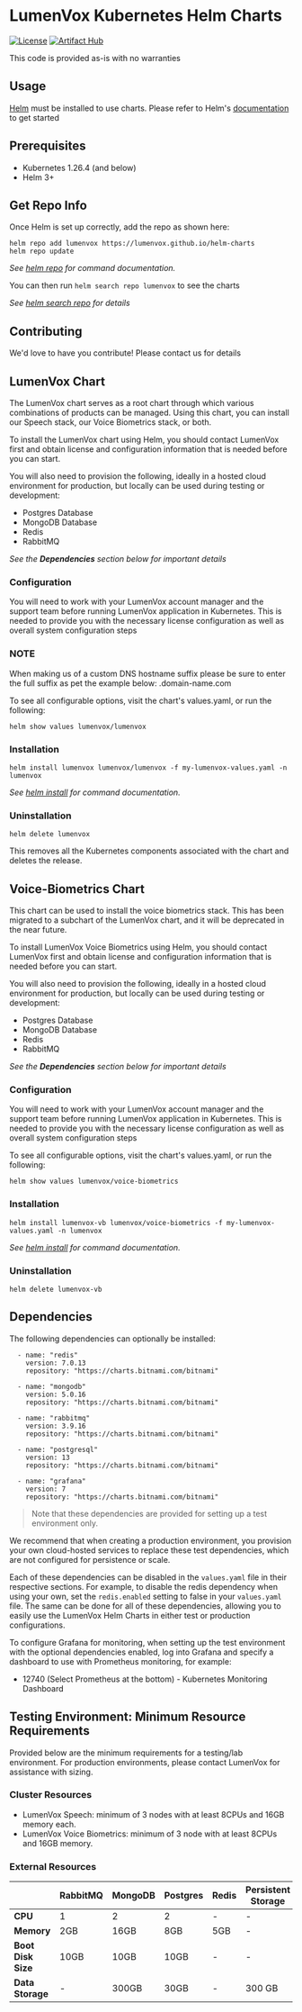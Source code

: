 # LumenVox Kubernetes Helm Charts

[![License](https://img.shields.io/badge/License-Apache%202.0-blue.svg)](https://opensource.org/licenses/Apache-2.0)
[![Artifact Hub](https://img.shields.io/endpoint?url=https://artifacthub.io/badge/repository/lumenvox)](https://artifacthub.io/packages/search?repo=lumenvox)

This code is provided as-is with no warranties
 
## Usage

[Helm](https://helm.sh/) must be installed to use charts. Please refer
to Helm's [documentation](https://helm.sh/docs/) to get started

## Prerequisites

* Kubernetes 1.26.4 (and below)
* Helm 3+

## Get Repo Info

Once Helm is set up correctly, add the repo as shown here:

```shell
helm repo add lumenvox https://lumenvox.github.io/helm-charts
helm repo update
```
_See [helm repo](https://helm.sh/docs/helm/helm_repo/) for command documentation._

You can then run `helm search repo lumenvox` to see the charts

_See [helm search repo](https://helm.sh/docs/helm/helm_search_repo/) for details_

## Contributing

We'd love to have you contribute! Please contact us for details

## LumenVox Chart

The LumenVox chart serves as a root chart through which various
combinations of products can be managed. Using this chart, you
can install our Speech stack, our Voice Biometrics stack, or
both.

To install the LumenVox chart using Helm, you should contact
LumenVox first and obtain license and configuration information
that is needed before you can start.

You will also need to provision the following, ideally in a
hosted cloud environment for production, but locally can be
used during testing or development:

* Postgres Database
* MongoDB Database
* Redis
* RabbitMQ

_See the **Dependencies** section below for important details_

### Configuration

You will need to work with your LumenVox account manager and the support
team before running LumenVox application in Kubernetes. This is needed
to provide you with the necessary license configuration as well as
overall system configuration steps

### NOTE
When making us of a custom DNS hostname suffix please be sure to enter the full suffix as pet the example below:
.domain-name.com

To see all configurable options, visit the chart's values.yaml,
or run the following:

```shell
helm show values lumenvox/lumenvox
```

### Installation

```shell
helm install lumenvox lumenvox/lumenvox -f my-lumenvox-values.yaml -n lumenvox
```

_See [helm install](https://helm.sh/docs/helm/helm_install/) for command documentation._

### Uninstallation

```shell
helm delete lumenvox
```

This removes all the Kubernetes components associated with the chart and
deletes the release.

## Voice-Biometrics Chart

This chart can be used to install the voice biometrics stack.
This has been migrated to a subchart of the LumenVox chart,
and it will be deprecated in the near future.

To install LumenVox Voice Biometrics using Helm, you should
contact LumenVox first and obtain license and configuration
information that is needed before you can start.

You will also need to provision the following, ideally in a
hosted cloud environment for production, but locally can be
used during testing or development:

* Postgres Database
* MongoDB Database
* Redis
* RabbitMQ

_See the **Dependencies** section below for important details_

### Configuration

You will need to work with your LumenVox account manager and the support
team before running LumenVox application in Kubernetes. This is needed
to provide you with the necessary license configuration as well as
overall system configuration steps

To see all configurable options, visit the chart's values.yaml,
or run the following:

```shell
helm show values lumenvox/voice-biometrics
```

### Installation

```shell
helm install lumenvox-vb lumenvox/voice-biometrics -f my-lumenvox-values.yaml -n lumenvox
```
 
_See [helm install](https://helm.sh/docs/helm/helm_install/) for command documentation._

### Uninstallation

```shell
helm delete lumenvox-vb
```

## Dependencies

The following dependencies can optionally be installed:

```shell
  - name: "redis"
    version: 7.0.13
    repository: "https://charts.bitnami.com/bitnami"

  - name: "mongodb"
    version: 5.0.16
    repository: "https://charts.bitnami.com/bitnami"

  - name: "rabbitmq"
    version: 3.9.16
    repository: "https://charts.bitnami.com/bitnami"

  - name: "postgresql"
    version: 13
    repository: "https://charts.bitnami.com/bitnami"

  - name: "grafana"
    version: 7
    repository: "https://charts.bitnami.com/bitnami"
```
> Note that these dependencies are provided for setting up a test environment only.

We recommend that when creating a production environment, you provision your
own cloud-hosted services to replace these test dependencies, which are not
configured for persistence or scale.

Each of these dependencies can be disabled in the `values.yaml` file in their
respective sections. For example, to disable the redis dependency when using your
own, set the `redis.enabled` setting to false in your `values.yaml` file. The
same can be done for all of these dependencies, allowing you to easily use the
LumenVox Helm Charts in either test or production configurations. 

To configure Grafana for monitoring, when setting up the test environment
with the optional dependencies enabled, log into Grafana and specify a
dashboard to use with Prometheus monitoring, for example:

* 12740 (Select Prometheus at the bottom) - Kubernetes Monitoring Dashboard

## Testing Environment: Minimum Resource Requirements

Provided below are the minimum requirements for a testing/lab environment. For
production environments, please contact LumenVox for assistance with sizing.

### Cluster Resources

* LumenVox Speech: minimum of 3 nodes with at least 8CPUs and 16GB memory each.
* LumenVox Voice Biometrics: minimum of 3 node with at least 8CPUs and 16GB memory.

### External Resources

|                    | RabbitMQ | MongoDB | Postgres | Redis | Persistent Storage |
|--------------------|----------|---------|----------|-------|--------------------|
| **CPU**            | 1        | 2       | 2        | -     | -                  |
| **Memory**         | 2GB      | 16GB    | 8GB      | 5GB   | -                  |
| **Boot Disk Size** | 10GB     | 10GB    | 10GB     | -     | -                  |
| **Data Storage**   | -        | 300GB   | 30GB     | -     | 300 GB             |
